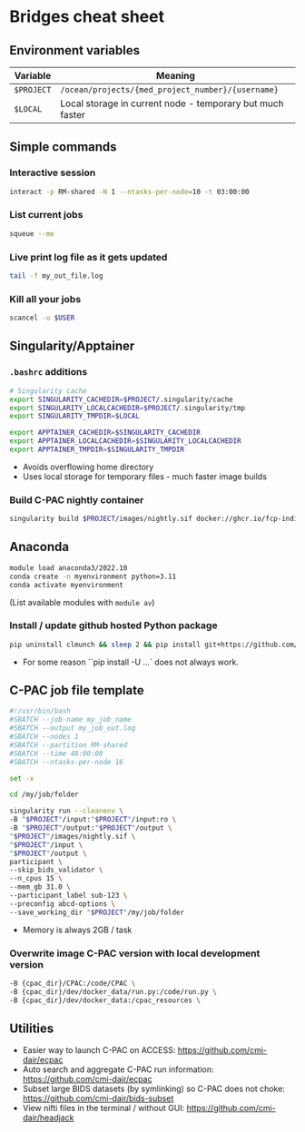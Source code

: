 # Bridges cheat sheet

## Environment variables

|Variable|Meaning|
|--------|-------|
|`$PROJECT`|`/ocean/projects/{med_project_number}/{username}`|
|`$LOCAL`|Local storage in current node - temporary but much faster|

## Simple commands

### Interactive session

```bash
interact -p RM-shared -N 1 --ntasks-per-node=10 -t 03:00:00
```

### List current jobs

```bash
squeue --me
```

### Live print log file as it gets updated

```bash
tail -f my_out_file.log
```

### Kill all your jobs

```bash
scancel -u $USER
```

## Singularity/Apptainer

### `.bashrc` additions

```bash
# Singularity cache
export SINGULARITY_CACHEDIR=$PROJECT/.singularity/cache
export SINGULARITY_LOCALCACHEDIR=$PROJECT/.singularity/tmp
export SINGULARITY_TMPDIR=$LOCAL

export APPTAINER_CACHEDIR=$SINGULARITY_CACHEDIR
export APPTAINER_LOCALCACHEDIR=$SINGULARITY_LOCALCACHEDIR
export APPTAINER_TMPDIR=$SINGULARITY_TMPDIR
```

- Avoids overflowing home directory
- Uses local storage for temporary files - much faster image builds

### Build C-PAC nightly container

```bash
singularity build $PROJECT/images/nightly.sif docker://ghcr.io/fcp-indi/c-pac:nightly
```

## Anaconda

```bash
module load anaconda3/2022.10
conda create -n myenvironment python=3.11
conda activate myenvironment
```

(List available modules with `module av`)

### Install / update github hosted Python package

```bash
pip uninstall clmunch && sleep 2 && pip install git+https://github.com/cmi-dair/cpac-log-muncher
```

- For some reason ``pip install -U ...` does not always work.

## C-PAC job file template 

```bash
#!/usr/bin/bash
#SBATCH --job-name my_job_name
#SBATCH --output my_job_out.log
#SBATCH --nodes 1
#SBATCH --partition RM-shared
#SBATCH --time 48:00:00
#SBATCH --ntasks-per-node 16

set -x

cd /my/job/folder

singularity run --cleanenv \
-B "$PROJECT"/input:"$PROJECT"/input:ro \
-B "$PROJECT"/output:"$PROJECT"/output \
"$PROJECT"/images/nightly.sif \
"$PROJECT"/input \
"$PROJECT"/output \
participant \
--skip_bids_validator \
--n_cpus 15 \
--mem_gb 31.0 \
--participant_label sub-123 \
--preconfig abcd-options \
--save_working_dir "$PROJECT"/my/job/folder 
```

- Memory is always 2GB / task

### Overwrite image C-PAC version with local development version

```bash
-B {cpac_dir}/CPAC:/code/CPAC \
-B {cpac_dir}/dev/docker_data/run.py:/code/run.py \
-B {cpac_dir}/dev/docker_data:/cpac_resources \
```

## Utilities
  
- Easier way to launch C-PAC on ACCESS: https://github.com/cmi-dair/ecpac
- Auto search and aggregate C-PAC run information: https://github.com/cmi-dair/ecpac
- Subset large BIDS datasets (by symlinking) so C-PAC does not choke: https://github.com/cmi-dair/bids-subset
- View nifti files in the terminal / without GUI: https://github.com/cmi-dair/headjack
